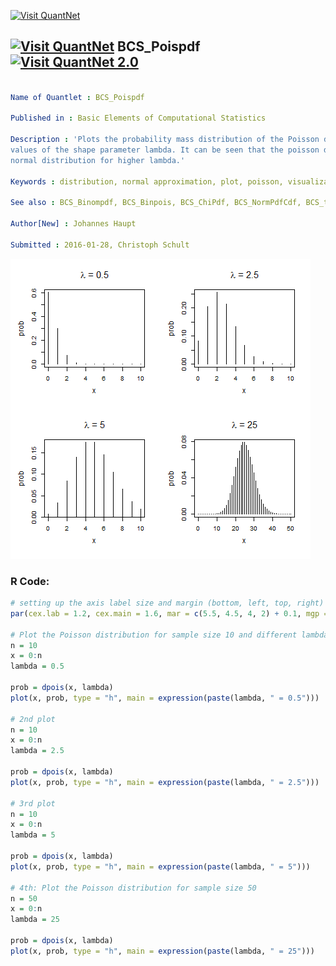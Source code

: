 
[<img src="https://github.com/QuantLet/Styleguide-and-FAQ/blob/master/pictures/banner.png" width="888" alt="Visit QuantNet">](http://quantlet.de/)

## [<img src="https://github.com/QuantLet/Styleguide-and-FAQ/blob/master/pictures/qloqo.png" alt="Visit QuantNet">](http://quantlet.de/) **BCS_Poispdf** [<img src="https://github.com/QuantLet/Styleguide-and-FAQ/blob/master/pictures/QN2.png" width="60" alt="Visit QuantNet 2.0">](http://quantlet.de/)

```yaml

Name of Quantlet : BCS_Poispdf

Published in : Basic Elements of Computational Statistics

Description : 'Plots the probability mass distribution of the Poisson distribution for different
values of the shape parameter lambda. It can be seen that the poisson distribution approaches the
normal distribution for higher lambda.'

Keywords : distribution, normal approximation, plot, poisson, visualization

See also : BCS_Binompdf, BCS_Binpois, BCS_ChiPdf, BCS_NormPdfCdf, BCS_tPdfCdf

Author[New] : Johannes Haupt

Submitted : 2016-01-28, Christoph Schult

```

![Picture1](BCS_Poispdf.png)


### R Code:
```r
# setting up the axis label size and margin (bottom, left, top, right)
par(cex.lab = 1.2, cex.main = 1.6, mar = c(5.5, 4.5, 4, 2) + 0.1, mgp = c(2.7, 1, 0), mfrow = c(2, 2), cex.main = (1.5))

# Plot the Poisson distribution for sample size 10 and different lambdas
n = 10
x = 0:n
lambda = 0.5

prob = dpois(x, lambda)
plot(x, prob, type = "h", main = expression(paste(lambda, " = 0.5")))

# 2nd plot
n = 10
x = 0:n
lambda = 2.5

prob = dpois(x, lambda)
plot(x, prob, type = "h", main = expression(paste(lambda, " = 2.5")))

# 3rd plot
n = 10
x = 0:n
lambda = 5

prob = dpois(x, lambda)
plot(x, prob, type = "h", main = expression(paste(lambda, " = 5")))

# 4th: Plot the Poisson distribution for sample size 50
n = 50
x = 0:n
lambda = 25

prob = dpois(x, lambda)
plot(x, prob, type = "h", main = expression(paste(lambda, " = 25")))
```
